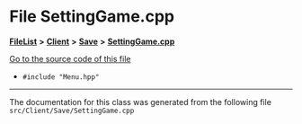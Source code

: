 

# File SettingGame.cpp



[**FileList**](files.md) **>** [**Client**](dir_133b3cdd880ca9e91a51b18f00995eeb.md) **>** [**Save**](dir_7f2caee7a039a4df72b6a79e2fa54694.md) **>** [**SettingGame.cpp**](SettingGame_8cpp.md)

[Go to the source code of this file](SettingGame_8cpp_source.md)



* `#include "Menu.hpp"`


































































------------------------------
The documentation for this class was generated from the following file `src/Client/Save/SettingGame.cpp`

